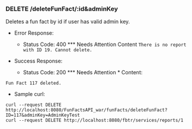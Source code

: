 ### DELETE /deleteFunFact/:id&adminKey

  Deletes a fun fact by id if user has valid admin key.

* Error Response:
    * Status Code: 400
    *** Needs Attention Content `There is no report with ID 19. Cannot delete.`

* Success Response:

  * Status Code: 200 
  *** Needs Attention * Content:
 ```
Fun Fact 117 deleted.
 ```

* Sample curl: 

```
curl --request DELETE http://localhost:8080/FunFactsAPI_war/funFacts/deleteFunFact?ID=117&adminKey=AdminKeyTest
curl --request DELETE http://localhost:8080/fbtr/services/reports/1
```

